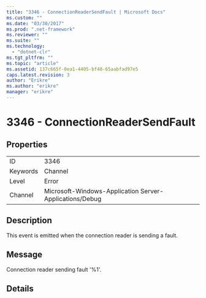 ```yaml
---
title: "3346 - ConnectionReaderSendFault | Microsoft Docs"
ms.custom: ""
ms.date: "03/30/2017"
ms.prod: ".net-framework"
ms.reviewer: ""
ms.suite: ""
ms.technology: 
  - "dotnet-clr"
ms.tgt_pltfrm: ""
ms.topic: "article"
ms.assetid: 137c665f-0ea1-4405-bf48-65aabfad97e5
caps.latest.revision: 3
author: "Erikre"
ms.author: "erikre"
manager: "erikre"
---
```

# 3346 - ConnectionReaderSendFault
## Properties  
  
|||  
|-|-|  
|ID|3346|  
|Keywords|Channel|  
|Level|Error|  
|Channel|Microsoft-Windows-Application Server-Applications/Debug|  
  
## Description  
 This event is emitted when the connection reader is sending a fault.  
  
## Message  
 Connection reader sending fault '%1'.  
  
## Details